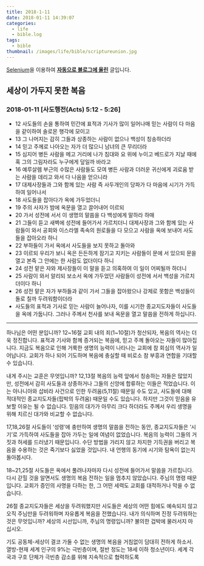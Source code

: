 ```yaml
---
title: 2018-1-11
date: 2018-01-11 14:39:07
categories:
  - life
  - bible.log
tags:
  - bible
thumbnail: /images/life/bible/scriptureunion.jpg
---
```



[Selenium](http://www.seleniumhq.org/)을 이용하여 **[자동으로 블로그에 올린](https://github.com/ddok2/selenium-dailybible)** 글입니다.

## 세상이 가두지 못한 복음
### 2018-01-11   [사도행전(Acts) 5:12 - 5:26]


* 12 사도들의 손을 통하여 민간에 표적과 기사가 많이 일어나매 믿는 사람이 다 마음을 같이하여 솔로몬 행각에 모이고
* 13 그 나머지는 감히 그들과 상종하는 사람이 없으나 백성이 칭송하더라
* 14 믿고 주께로 나아오는 자가 더 많으니 남녀의 큰 무리더라
* 15 심지어 병든 사람을 메고 거리에 나가 침대와 요 위에 누이고 베드로가 지날 때에 혹 그의 그림자라도 누구에게 덮일까 바라고
* 16 예루살렘 부근의 수많은 사람들도 모여 병든 사람과 더러운 귀신에게 괴로움 받는 사람을 데리고 와서 다 나음을 얻으니라
* 17 대제사장들과 그와 함께 있는 사람 즉 사두개인의 당파가 다 마음에 시기가 가득하여 일어나서
* 18 사도들을 잡아다가 옥에 가두었더니
* 19 주의 사자가 밤에 옥문을 열고 끌어내어 이르되
* 20 가서 성전에 서서 이 생명의 말씀을 다 백성에게 말하라 하매
* 21 그들이 듣고 새벽에 성전에 들어가서 가르치더니 대제사장과 그와 함께 있는 사람들이 와서 공회와 이스라엘 족속의 원로들을 다 모으고 사람을 옥에 보내어 사도들을 잡아오라 하니
* 22 부하들이 가서 옥에서 사도들을 보지 못하고 돌아와
* 23 이르되 우리가 보니 옥은 든든하게 잠기고 지키는 사람들이 문에 서 있으되 문을 열고 본즉 그 안에는 한 사람도 없더이다 하니
* 24 성전 맡은 자와 제사장들이 이 말을 듣고 의혹하여 이 일이 어찌될까 하더니
* 25 사람이 와서 알리되 보소서 옥에 가두었던 사람들이 성전에 서서 백성을 가르치더이다 하니
* 26 성전 맡은 자가 부하들과 같이 가서 그들을 잡아왔으나 강제로 못함은 백성들이 돌로 칠까 두려워함이더라
* 사도들의 표적과 기사로 믿는 사람이 늘어나자, 이를 시기한 종교지도자들이 사도들을 옥에 가둡니다. 그러나 주께서 천사를 보내 옥문을 열고 말씀을 전하게 하십니다.


---------------------------------------

하나님은 어떤 분입니까?
12~16절 교회 내의 죄(1~10절)가 청산되자, 복음의 역사는 더욱 정진합니다. 표적과 기사와 함께 증거되는 복음에, 믿고 주께 돌아오는 자들이 많아집니다. 지금도 복음으로 인해 거룩한 생명의 능력이 나타나는 교회에 참 회심의 역사가 일어납니다. 교회가 하나 되어 기도하며 복음에 충실할 때 비로소 참 부흥과 연합을 기대할 수 있습니다.

내게 주시는 교훈은 무엇입니까?
12,13절 복음의 능력 앞에서 칭송하는 자들은 많았지만, 성전에서 감히 사도들과 상종하거나 그들의 신앙에 합류하는 이들은 적었습니다. 이는 아나니아와 삽비라 사건으로 인한 두려움(5,11절) 때문일 수도 있고, 사도들에 대해 적대적인 종교지도자들(핍박의 두려움) 때문일 수도 있습니다. 하지만 그것이 믿음을 유보할 이유는 될 수 없습니다. 믿음의 대가가 아무리 크다 하더라도 주께서 우리 생명을 위해 치르신 대가와 비교할 수 없습니다.

17,18,26절 사도들이 ‘성령’에 충만하여 생명의 말씀을 전하는 동안, 종교지도자들은 ‘시기’로 가득하여 사도들을 잡아 가두는 일에 여념이 없었습니다. 복음의 능력이 그들의 거짓과 허세를 드러냈기 때문입니다. 수단 방법을 가리지 않고 차지한 기득권을 버리고 복음을 수용하는 것은 죽기보다 싫었을 것입니다. 내 언행의 동기에 시기와 탐욕이 없는지 돌아봅시다.

18~21,25절 사도들은 옥에서 풀려나자마자 다시 성전에 들어가서 말씀을 가르칩니다. 다시 갇힐 것을 알면서도 생명의 복음 전하는 일을 멈추지 않았습니다. 주님의 명령 때문입니다. 교회가 증인의 사명을 다하는 한, 그 어떤 세력도 교회를 대적하거나 막을 수 없습니다.

26절 종교지도자들은 세상을 두려워했지만 사도들은 세상의 어떤 힘에도 예속되지 않고 오직 주님만을 두려워하며 자유롭게 복음을 전했습니다. 내가 의식하며 진정 두려워하는 것은 무엇입니까? 세상의 시선입니까, 주님의 명령입니까? 불의한 겁박에 물러서지 마십시오.

기도
공동체-세상이 결코 가둘 수 없는 생명의 복음을 거침없이 담대히 전하게 하소서.
열방-현재 세계 인구의 9%는 극빈층이며, 절반 정도는 18세 이하 청소년이다. 세계 각국과 구호 단체가 극빈층 감소를 위해 지속적으로 협력하도록